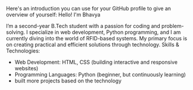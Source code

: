 Here's an introduction you can use for your GitHub profile to give an overview of yourself:
Hello! I'm Bhavya

I’m a second-year B.Tech student with a passion for coding and problem-solving. I specialize in web development, Python programming, and I am currently diving into the world of RFID-based systems. My primary focus is on creating practical and efficient solutions through technology.
Skills & Technologies:

- Web Development: HTML, CSS (building interactive and responsive websites)
- Programming Languages: Python (beginner, but continuously learning)
- built more projects based on the technology
